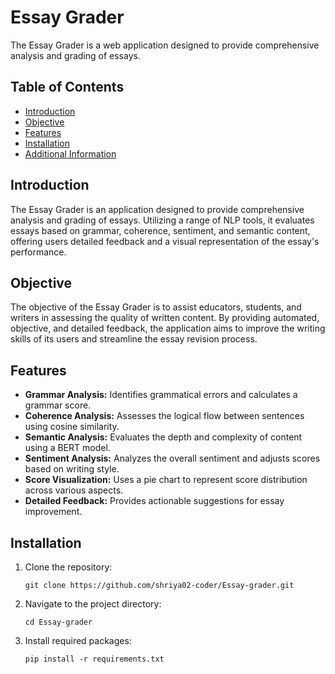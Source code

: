 # Essay Grader
The Essay Grader is a web application designed to provide comprehensive analysis and grading of essays.

## Table of Contents
- [Introduction](#introduction)
- [Objective](#objective)
- [Features](#features)
- [Installation](#installation)
- [Additional Information](#additional-information)

## Introduction

The Essay Grader is an application designed to provide comprehensive analysis and grading of essays. Utilizing a range of NLP tools, it evaluates essays based on grammar, coherence, sentiment, and semantic content, offering users detailed feedback and a visual representation of the essay's performance.

## Objective

The objective of the Essay Grader is to assist educators, students, and writers in assessing the quality of written content. By providing automated, objective, and detailed feedback, the application aims to improve the writing skills of its users and streamline the essay revision process.

## Features

- **Grammar Analysis:** Identifies grammatical errors and calculates a grammar score.
- **Coherence Analysis:** Assesses the logical flow between sentences using cosine similarity.
- **Semantic Analysis:** Evaluates the depth and complexity of content using a BERT model.
- **Sentiment Analysis:** Analyzes the overall sentiment and adjusts scores based on writing style.
- **Score Visualization:** Uses a pie chart to represent score distribution across various aspects.
- **Detailed Feedback:** Provides actionable suggestions for essay improvement.

## Installation

1. Clone the repository:
   ```
   git clone https://github.com/shriya02-coder/Essay-grader.git
   ```
2. Navigate to the project directory:
   ```
   cd Essay-grader
   ```
3. Install required packages:
   ```
   pip install -r requirements.txt
   ```

